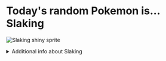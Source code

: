 # Today's random Pokemon is... Slaking

![Slaking shiny sprite](https://raw.githubusercontent.com/PokeAPI/sprites/master/sprites/pokemon/shiny/289.png)

<details>
<summary>Additional info about Slaking</summary>

| srpite type | image |
|------|------|
| back_default | ![Slaking back_default sprite](https://raw.githubusercontent.com/PokeAPI/sprites/master/sprites/pokemon/back/289.png) |
| back_shiny | ![Slaking back_shiny sprite](https://raw.githubusercontent.com/PokeAPI/sprites/master/sprites/pokemon/back/shiny/289.png) |
| front_default | ![Slaking front_default sprite](https://raw.githubusercontent.com/PokeAPI/sprites/master/sprites/pokemon/289.png) | </details>